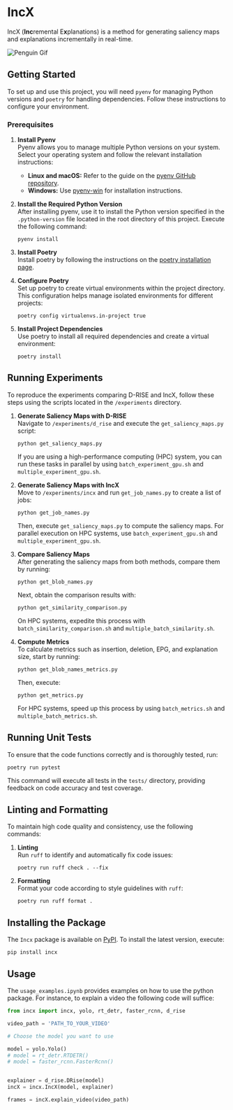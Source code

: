 # IncX

IncX (**Inc**remental E**x**planations) is a method for generating saliency maps and explanations incrementally in real-time.

![Penguin Gif](https://github.com/SantiagoCalderon1999/IncX/blob/main/blob/penguin.gif?raw=true)

## Getting Started

To set up and use this project, you will need `pyenv` for managing Python versions and `poetry` for handling dependencies. Follow these instructions to configure your environment.

### Prerequisites

1. **Install Pyenv**  
   Pyenv allows you to manage multiple Python versions on your system. Select your operating system and follow the relevant installation instructions:

   - **Linux and macOS:** Refer to the guide on the [pyenv GitHub repository](https://github.com/pyenv/pyenv#installation).
   - **Windows:** Use [pyenv-win](https://github.com/pyenv-win/pyenv-win#installation) for installation instructions.

2. **Install the Required Python Version**  
   After installing pyenv, use it to install the Python version specified in the `.python-version` file located in the root directory of this project. Execute the following command:

   ```shell
   pyenv install
   ```

3. **Install Poetry**  
   Install poetry by following the instructions on the [poetry installation page](https://python-poetry.org/docs/#installation).

4. **Configure Poetry**  
   Set up poetry to create virtual environments within the project directory. This configuration helps manage isolated environments for different projects:

   ```shell
   poetry config virtualenvs.in-project true
   ```

5. **Install Project Dependencies**  
   Use poetry to install all required dependencies and create a virtual environment:

   ```shell
   poetry install
   ```

## Running Experiments

To reproduce the experiments comparing D-RISE and IncX, follow these steps using the scripts located in the `/experiments` directory.

1. **Generate Saliency Maps with D-RISE**  
   Navigate to `/experiments/d_rise` and execute the `get_saliency_maps.py` script:

   ```shell
   python get_saliency_maps.py
   ```

   If you are using a high-performance computing (HPC) system, you can run these tasks in parallel by using `batch_experiment_gpu.sh` and `multiple_experiment_gpu.sh`.

2. **Generate Saliency Maps with IncX**  
   Move to `/experiments/incx` and run `get_job_names.py` to create a list of jobs:

   ```shell
   python get_job_names.py
   ```

   Then, execute `get_saliency_maps.py` to compute the saliency maps. For parallel execution on HPC systems, use `batch_experiment_gpu.sh` and `multiple_experiment_gpu.sh`.

3. **Compare Saliency Maps**  
   After generating the saliency maps from both methods, compare them by running:

   ```shell
   python get_blob_names.py
   ```

   Next, obtain the comparison results with:

   ```shell
   python get_similarity_comparison.py
   ```

   On HPC systems, expedite this process with `batch_similarity_comparison.sh` and `multiple_batch_similarity.sh`.

4. **Compute Metrics**  
   To calculate metrics such as insertion, deletion, EPG, and explanation size, start by running:

   ```shell
   python get_blob_names_metrics.py
   ```

   Then, execute:

   ```shell
   python get_metrics.py
   ```

   For HPC systems, speed up this process by using `batch_metrics.sh` and `multiple_batch_metrics.sh`.

## Running Unit Tests

To ensure that the code functions correctly and is thoroughly tested, run:

```shell
poetry run pytest
```

This command will execute all tests in the `tests/` directory, providing feedback on code accuracy and test coverage.

## Linting and Formatting

To maintain high code quality and consistency, use the following commands:

1. **Linting**  
   Run `ruff` to identify and automatically fix code issues:

   ```shell
   poetry run ruff check . --fix
   ```

2. **Formatting**  
   Format your code according to style guidelines with `ruff`:

   ```shell
   poetry run ruff format .
   ```

## Installing the Package

The `Incx` package is available on [PyPI](https://pypi.org/project/incx/). To install the latest version, execute:

```shell
pip install incx
```

## Usage

The `usage_examples.ipynb` provides examples on how to use the python package. For instance, to explain a video the following code will suffice:

```python
from incx import incx, yolo, rt_detr, faster_rcnn, d_rise

video_path = 'PATH_TO_YOUR_VIDEO'

# Choose the model you want to use

model = yolo.Yolo()
# model = rt_detr.RTDETR()
# model = faster_rcnn.FasterRcnn()


explainer = d_rise.DRise(model)
incX = incx.IncX(model, explainer)

frames = incX.explain_video(video_path)
```